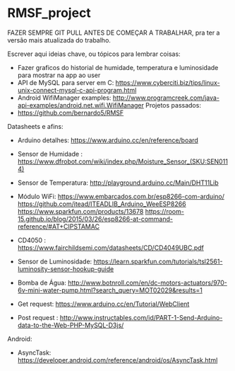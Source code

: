 # RMSF_project
FAZER SEMPRE GIT PULL ANTES DE COMEÇAR A TRABALHAR, pra ter a versão mais atualizada do trabalho.

Escrever aqui ideias chave, ou tópicos para lembrar coisas:
- Fazer graficos do historial de humidade, temperatura e luminosidade para mostrar na app ao user
- API de MySQL para server em C: https://www.cyberciti.biz/tips/linux-unix-connect-mysql-c-api-program.html
- Android WifiManager examples: http://www.programcreek.com/java-api-examples/android.net.wifi.WifiManager
Projetos passados:
- https://github.com/bernardo5/RMSF

Datasheets e afins:
- Arduino detalhes: https://www.arduino.cc/en/reference/board
- Sensor de Humidade : https://www.dfrobot.com/wiki/index.php/Moisture_Sensor_(SKU:SEN0114)
- Sensor de Temperatura: http://playground.arduino.cc/Main/DHT11Lib
- Módulo WiFi: https://www.embarcados.com.br/esp8266-com-arduino/
                https://github.com/itead/ITEADLIB_Arduino_WeeESP8266
               https://www.sparkfun.com/products/13678
               https://room-15.github.io/blog/2015/03/26/esp8266-at-command-reference/#AT+CIPSTAMAC
- CD4050 : https://www.fairchildsemi.com/datasheets/CD/CD4049UBC.pdf
- Sensor de Luminosidade: https://learn.sparkfun.com/tutorials/tsl2561-luminosity-sensor-hookup-guide
- Bomba de Água: http://www.botnroll.com/en/dc-motors-actuators/970-6v-mini-water-pump.html?search_query=MOT02029&results=1

- Get request: https://www.arduino.cc/en/Tutorial/WebClient
- Post request : http://www.instructables.com/id/PART-1-Send-Arduino-data-to-the-Web-PHP-MySQL-D3js/

Android:
- AsyncTask: https://developer.android.com/reference/android/os/AsyncTask.html
